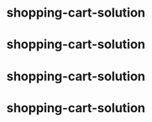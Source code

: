 # shopping-cart-solution
# shopping-cart-solution
# shopping-cart-solution
# shopping-cart-solution
